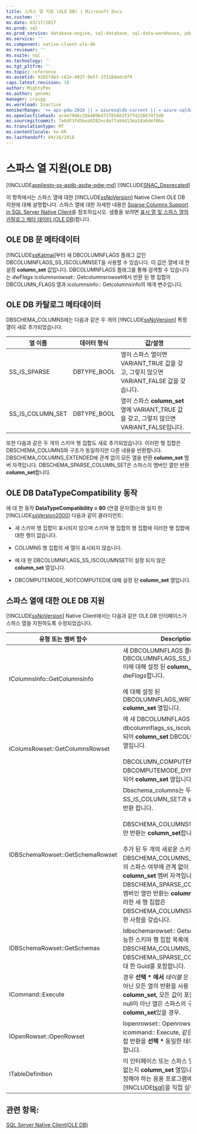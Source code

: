 ```yaml
---
title: 스파스 열 지원 (OLE DB) | Microsoft Docs
ms.custom: ''
ms.date: 03/17/2017
ms.prod: sql
ms.prod_service: database-engine, sql-database, sql-data-warehouse, pdw
ms.service: ''
ms.component: native-client-ole-db
ms.reviewer: ''
ms.suite: sql
ms.technology: ''
ms.tgt_pltfrm: ''
ms.topic: reference
ms.assetid: 918574b3-c62e-4937-9e5f-37310dedc8f9
caps.latest.revision: 16
author: MightyPen
ms.author: genemi
manager: craigg
ms.workload: Inactive
monikerRange: '>= aps-pdw-2016 || = azuresqldb-current || = azure-sqldw-latest || >= sql-server-2016 || = sqlallproducts-allversions'
ms.openlocfilehash: acde7986c28b409bd72785883f37f4230674f3d0
ms.sourcegitcommit: 7a6df3fd5bea9282ecdeffa94d13ea1da6def80a
ms.translationtype: MT
ms.contentlocale: ko-KR
ms.lasthandoff: 04/16/2018
---
```

# <a name="sparse-columns-support-ole-db"></a>스파스 열 지원(OLE DB)
[!INCLUDE[appliesto-ss-asdb-asdw-pdw-md](../../../includes/appliesto-ss-asdb-asdw-pdw-md.md)]
[!INCLUDE[SNAC_Deprecated](../../../includes/snac-deprecated.md)]

  이 항목에서는 스파스 열에 대한 [!INCLUDE[ssNoVersion](../../../includes/ssnoversion-md.md)] Native Client OLE DB 지원에 대해 설명합니다. 스파스 열에 대한 자세한 내용은 [Sparse Columns Support in SQL Server Native Client](../../../relational-databases/native-client/features/sparse-columns-support-in-sql-server-native-client.md)을 참조하십시오. 샘플을 보려면 [표시 열 및 스파스 열의 카탈로그 메타 데이터 &#40;OLE DB&#41;](../../../relational-databases/native-client-ole-db-how-to/display-column-and-catalog-metadata-for-sparse-columns-ole-db.md)합니다.  
  
## <a name="ole-db-statement-metadata"></a>OLE DB 문 메타데이터  
 [!INCLUDE[ssKatmai](../../../includes/sskatmai-md.md)]부터 새 DBCOLUMNFLAGS 플래그 값인 DBCOLUMNFLAGS_SS_ISCOLUMNSET을 사용할 수 있습니다. 이 값은 열에 대 한 설정 **column_set** 값입니다. DBCOLUMNFLAGS 플래그를 통해 검색할 수 있습니다는 *dwFlags* icolumnsrowset:: Getcolumnsrowset에서 반환 된 행 집합의 DBCOLUMN_FLAGS 열과 icolumnsinfo:: Getcolumnsinfo의 매개 변수입니다.  
  
## <a name="ole-db-catalog-metadata"></a>OLE DB 카탈로그 메타데이터  
 DBSCHEMA_COLUMNS에는 다음과 같은 두 개의 [!INCLUDE[ssNoVersion](../../../includes/ssnoversion-md.md)] 특정 열이 새로 추가되었습니다.  
  
|열 이름|데이터 형식|값/설명|  
|-----------------|---------------|---------------------|  
|SS_IS_SPARSE|DBTYPE_BOOL|열이 스파스 열이면 VARIANT_TRUE 값을 갖고, 그렇지 않으면 VARIANT_FALSE 값을 갖습니다.|  
|SS_IS_COLUMN_SET|DBTYPE_BOOL|열이 스파스 **column_set** 열에 VARIANT_TRUE 값을 갖고, 그렇지 않으면 VARIANT_FALSE입니다.|  
  
 또한 다음과 같은 두 개의 스키마 행 집합도 새로 추가되었습니다. 이러한 행 집합은 DBSCHEMA_COLUMNS와 구조가 동일하지만 다른 내용을 반환합니다. DBSCHEMA_COLUMNS_EXTENDED에 관계 없이 모든 열을 반환 **column_set** 멤버 자격입니다. DBSCHEMA_SPARSE_COLUMN_SET은 스파스의 멤버인 열만 반환 **column_set**합니다.  
  
## <a name="ole-db-datatypecompatibility-behavior"></a>OLE DB DataTypeCompatibility 동작  
 에 대 한 동작 **DataTypeCompatibility = 80** (연결 문자열)는와 일치 한 [!INCLUDE[ssVersion2000](../../../includes/ssversion2000-md.md)] 다음과 같이 클라이언트:  
  
-   새 스키마 행 집합이 표시되지 않으며 스키마 행 집합의 행 집합에 이러한 행 집합에 대한 행이 없습니다.  
  
-   COLUMNS 행 집합의 새 열이 표시되지 않습니다.  
  
-   에 대 한 DBCOLUMNFLAGS_SS_ISCOLUMNSET이 설정 되지 않은 **column_set** 열입니다.  
  
-   DBCOMPUTEMODE_NOTCOMPUTED에 대해 설정 된 **column_set** 열입니다.  
  
## <a name="ole-db-support-for-sparse-columns"></a>스파스 열에 대한 OLE DB 지원  
 [!INCLUDE[ssNoVersion](../../../includes/ssnoversion-md.md)] Native Client에서는 다음과 같은 OLE DB 인터페이스가 스파스 열을 지원하도록 수정되었습니다.  
  
|유형 또는 멤버 함수|Description|  
|-----------------------------|-----------------|  
|IColumnsInfo::GetColumnsInfo|새 DBCOLUMNFLAGS 플래그 값인 DBCOLUMNFLAGS_SS_ISCOLUMNSET이에 대해 설정 된 **column_set** 열 *dwFlags*합니다.<br /><br /> 에 대해 설정 된 DBCOLUMNFLAGS_WRITE **column_set** 열입니다.|  
|IColumsRowset::GetColumnsRowset|에 새 DBCOLUMNFLAGS 플래그 값인 dbcolumnflags_ss_iscolumnset이 설정 되어 **column_set** DBCOLUMN_FLAGS의 열입니다.<br /><br /> DBCOLUMN_COMPUTEMODE에 DBCOMPUTEMODE_DYNAMIC로 설정 되어 **column_set** 열입니다.|  
|IDBSchemaRowset::GetSchemaRowset|Dbschema_columns는 두 개의 새 열: SS_IS_COLUMN_SET과 ss_is_sparse를 반환 합니다.<br /><br /> DBSCHEMA_COLUMNS의 멤버가 아닌 열만 반환는 **column_set**합니다.<br /><br /> 추가 된 두 개의 새로운 스키마 행 집합: DBSCHEMA_COLUMNS_EXTENDED는의 스파스 여부에 관계 없이 모든 열을 반환 **column_set** 멤버 자격입니다. DBSCHEMA_SPARSE_COLUMN_SET의 멤버인 열만 반환는 **column_set**합니다. 이러한 새 행 집합은 DBSCHEMA_COLUMNS와 동일한 열과 제한 사항을 갖습니다.|  
|IDBSchemaRowset::GetSchemas|Idbschemarowset:: Getschemas 사용 가능한 스키마 행 집합 목록에 새 행 집합, DBSCHEMA_COLUMNS_EXTENDED 및 DBSCHEMA_SPARSE_COLUMN_SET에 대 한 Guid를 포함합니다.|  
|ICommand::Execute|경우 **선택 \* 에서** *테이블* 은 스파스의 멤버가 아닌 모든 열의 반환을 사용 하는 **column_set**, 모든 값이 포함 된 XML 열 null이 아닌 열은 스파스의 구성원 인 **column_set**있을 경우.|  
|IOpenRowset::OpenRowset|Iopenrowset:: Openrowset와 icommand:: Execute, 같은 열이 있는 행 집합 반환을 **선택 \***  동일한 테이블에 대 한 쿼리 합니다.|  
|ITableDefinition|이 인터페이스 또는 스파스 열에 변경 내용이 없는지 **column_set** 열입니다. 스키마를 수정해야 하는 응용 프로그램에서는 적절한 [!INCLUDE[tsql](../../../includes/tsql-md.md)]을 직접 실행해야 합니다.|  
  
## <a name="see-also"></a>관련 항목:  
 [SQL Server Native Client&#40;OLE DB&#41;](../../../relational-databases/native-client/ole-db/sql-server-native-client-ole-db.md)  
  
  

